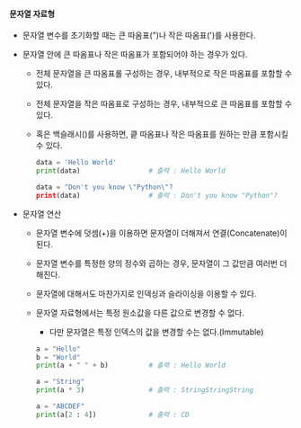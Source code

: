 #### 문자열 자료형

- 문자열 변수를 초기화할 때는 큰 따옴표(")나 작은 따옴표(')를 사용한다.

- 문자열 안에 큰 따옴표나 작은 따옴표가 포함되어야 하는 경우가 있다.

  - 전체 문자열을 큰 따옴표롤 구성하는 경우, 내부적으로 작은 따옴표를 포함할 수 있다.

  - 전체 문자열을 작은 따옴표로 구성하는 경우, 내부적으로 큰 따옴표를 포함할 수 있다.

  - 혹은 백슬래시(\)를 사용하면, 킅 따옴표나 작은 따옴표를 원하는 만큼 포함시킬 수 있다.

    ```python
    data = 'Hello World'
    print(data)					# 출력 : Hello World
    
    data = "Don't you know \"Python\"?
    print(data)					# 출력 : Don't you know "Python"?
    ```

- 문자열 연산

  - 문자열 변수에 덧셈(+)을 이용하면 문자열이 더해져서 연결(Concatenate)이 된다.

  - 문자열 변수를 특정한 양의 정수와 곱하는 경우, 문자열이 그 값만큼 여러번 더해진다.

  - 문자열에 대해서도 마찬가지로 인덱싱과 슬라이싱을 이용할 수 있다.

  - 문자열 자료형에서는 특정 원소값을 다른 값으로 변경할 수 없다.

    - 다만 문자열은 특정 인덱스의 값을 변경할 수는 없다.(Immutable)

    ```python
    a = "Hello"
    b = "World"
    print(a + " " + b)			# 출력 : Hello World
    
    a = "String"
    print(a * 3)				# 출력 : StringStringString
    
    a = "ABCDEF"
    print(a[2 : 4])				# 출력 : CD
    ```